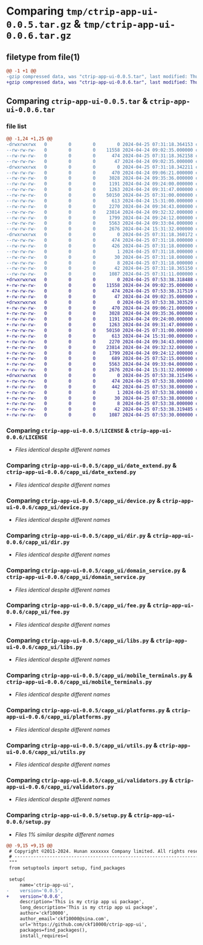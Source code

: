 # Comparing `tmp/ctrip-app-ui-0.0.5.tar.gz` & `tmp/ctrip-app-ui-0.0.6.tar.gz`

## filetype from file(1)

```diff
@@ -1 +1 @@
-gzip compressed data, was "ctrip-app-ui-0.0.5.tar", last modified: Thu Apr 25 07:31:18 2024, max compression
+gzip compressed data, was "ctrip-app-ui-0.0.6.tar", last modified: Thu Apr 25 07:53:38 2024, max compression
```

## Comparing `ctrip-app-ui-0.0.5.tar` & `ctrip-app-ui-0.0.6.tar`

### file list

```diff
@@ -1,24 +1,25 @@
-drwxrwxrwx   0        0        0        0 2024-04-25 07:31:18.364153 ctrip-app-ui-0.0.5/
--rw-rw-rw-   0        0        0    11558 2024-04-24 09:02:35.000000 ctrip-app-ui-0.0.5/LICENSE
--rw-rw-rw-   0        0        0      474 2024-04-25 07:31:18.362158 ctrip-app-ui-0.0.5/PKG-INFO
--rw-rw-rw-   0        0        0       47 2024-04-24 09:02:35.000000 ctrip-app-ui-0.0.5/README.md
-drwxrwxrwx   0        0        0        0 2024-04-25 07:31:18.342211 ctrip-app-ui-0.0.5/capp_ui/
--rw-rw-rw-   0        0        0      470 2024-04-24 09:06:21.000000 ctrip-app-ui-0.0.5/capp_ui/__init__.py
--rw-rw-rw-   0        0        0     3028 2024-04-24 09:35:36.000000 ctrip-app-ui-0.0.5/capp_ui/date_extend.py
--rw-rw-rw-   0        0        0     1191 2024-04-24 09:24:00.000000 ctrip-app-ui-0.0.5/capp_ui/device.py
--rw-rw-rw-   0        0        0     1263 2024-04-24 09:31:47.000000 ctrip-app-ui-0.0.5/capp_ui/dir.py
--rw-rw-rw-   0        0        0    50150 2024-04-25 07:31:00.000000 ctrip-app-ui-0.0.5/capp_ui/domain_service.py
--rw-rw-rw-   0        0        0      613 2024-04-24 15:31:00.000000 ctrip-app-ui-0.0.5/capp_ui/fee.py
--rw-rw-rw-   0        0        0     2270 2024-04-24 09:34:43.000000 ctrip-app-ui-0.0.5/capp_ui/libs.py
--rw-rw-rw-   0        0        0    23814 2024-04-24 09:32:32.000000 ctrip-app-ui-0.0.5/capp_ui/mobile_terminals.py
--rw-rw-rw-   0        0        0     1799 2024-04-24 09:24:12.000000 ctrip-app-ui-0.0.5/capp_ui/platforms.py
--rw-rw-rw-   0        0        0     5563 2024-04-24 09:33:04.000000 ctrip-app-ui-0.0.5/capp_ui/utils.py
--rw-rw-rw-   0        0        0     2676 2024-04-24 15:31:32.000000 ctrip-app-ui-0.0.5/capp_ui/validators.py
-drwxrwxrwx   0        0        0        0 2024-04-25 07:31:18.360172 ctrip-app-ui-0.0.5/ctrip_app_ui.egg-info/
--rw-rw-rw-   0        0        0      474 2024-04-25 07:31:18.000000 ctrip-app-ui-0.0.5/ctrip_app_ui.egg-info/PKG-INFO
--rw-rw-rw-   0        0        0      426 2024-04-25 07:31:18.000000 ctrip-app-ui-0.0.5/ctrip_app_ui.egg-info/SOURCES.txt
--rw-rw-rw-   0        0        0        1 2024-04-25 07:31:18.000000 ctrip-app-ui-0.0.5/ctrip_app_ui.egg-info/dependency_links.txt
--rw-rw-rw-   0        0        0       30 2024-04-25 07:31:18.000000 ctrip-app-ui-0.0.5/ctrip_app_ui.egg-info/requires.txt
--rw-rw-rw-   0        0        0        8 2024-04-25 07:31:18.000000 ctrip-app-ui-0.0.5/ctrip_app_ui.egg-info/top_level.txt
--rw-rw-rw-   0        0        0       42 2024-04-25 07:31:18.365150 ctrip-app-ui-0.0.5/setup.cfg
--rw-rw-rw-   0        0        0     1087 2024-04-25 07:31:11.000000 ctrip-app-ui-0.0.5/setup.py
+drwxrwxrwx   0        0        0        0 2024-04-25 07:53:38.318488 ctrip-app-ui-0.0.6/
+-rw-rw-rw-   0        0        0    11558 2024-04-24 09:02:35.000000 ctrip-app-ui-0.0.6/LICENSE
+-rw-rw-rw-   0        0        0      474 2024-04-25 07:53:38.317519 ctrip-app-ui-0.0.6/PKG-INFO
+-rw-rw-rw-   0        0        0       47 2024-04-24 09:02:35.000000 ctrip-app-ui-0.0.6/README.md
+drwxrwxrwx   0        0        0        0 2024-04-25 07:53:38.303529 ctrip-app-ui-0.0.6/capp_ui/
+-rw-rw-rw-   0        0        0      470 2024-04-24 09:06:21.000000 ctrip-app-ui-0.0.6/capp_ui/__init__.py
+-rw-rw-rw-   0        0        0     3028 2024-04-24 09:35:36.000000 ctrip-app-ui-0.0.6/capp_ui/date_extend.py
+-rw-rw-rw-   0        0        0     1191 2024-04-24 09:24:00.000000 ctrip-app-ui-0.0.6/capp_ui/device.py
+-rw-rw-rw-   0        0        0     1263 2024-04-24 09:31:47.000000 ctrip-app-ui-0.0.6/capp_ui/dir.py
+-rw-rw-rw-   0        0        0    50150 2024-04-25 07:31:00.000000 ctrip-app-ui-0.0.6/capp_ui/domain_service.py
+-rw-rw-rw-   0        0        0      613 2024-04-24 15:31:00.000000 ctrip-app-ui-0.0.6/capp_ui/fee.py
+-rw-rw-rw-   0        0        0     2270 2024-04-24 09:34:43.000000 ctrip-app-ui-0.0.6/capp_ui/libs.py
+-rw-rw-rw-   0        0        0    23814 2024-04-24 09:32:32.000000 ctrip-app-ui-0.0.6/capp_ui/mobile_terminals.py
+-rw-rw-rw-   0        0        0     1799 2024-04-24 09:24:12.000000 ctrip-app-ui-0.0.6/capp_ui/platforms.py
+-rw-rw-rw-   0        0        0      689 2024-04-25 07:52:15.000000 ctrip-app-ui-0.0.6/capp_ui/test.py
+-rw-rw-rw-   0        0        0     5563 2024-04-24 09:33:04.000000 ctrip-app-ui-0.0.6/capp_ui/utils.py
+-rw-rw-rw-   0        0        0     2676 2024-04-24 15:31:32.000000 ctrip-app-ui-0.0.6/capp_ui/validators.py
+drwxrwxrwx   0        0        0        0 2024-04-25 07:53:38.315496 ctrip-app-ui-0.0.6/ctrip_app_ui.egg-info/
+-rw-rw-rw-   0        0        0      474 2024-04-25 07:53:38.000000 ctrip-app-ui-0.0.6/ctrip_app_ui.egg-info/PKG-INFO
+-rw-rw-rw-   0        0        0      442 2024-04-25 07:53:38.000000 ctrip-app-ui-0.0.6/ctrip_app_ui.egg-info/SOURCES.txt
+-rw-rw-rw-   0        0        0        1 2024-04-25 07:53:38.000000 ctrip-app-ui-0.0.6/ctrip_app_ui.egg-info/dependency_links.txt
+-rw-rw-rw-   0        0        0       30 2024-04-25 07:53:38.000000 ctrip-app-ui-0.0.6/ctrip_app_ui.egg-info/requires.txt
+-rw-rw-rw-   0        0        0        8 2024-04-25 07:53:38.000000 ctrip-app-ui-0.0.6/ctrip_app_ui.egg-info/top_level.txt
+-rw-rw-rw-   0        0        0       42 2024-04-25 07:53:38.319485 ctrip-app-ui-0.0.6/setup.cfg
+-rw-rw-rw-   0        0        0     1087 2024-04-25 07:53:30.000000 ctrip-app-ui-0.0.6/setup.py
```

### Comparing `ctrip-app-ui-0.0.5/LICENSE` & `ctrip-app-ui-0.0.6/LICENSE`

 * *Files identical despite different names*

### Comparing `ctrip-app-ui-0.0.5/capp_ui/date_extend.py` & `ctrip-app-ui-0.0.6/capp_ui/date_extend.py`

 * *Files identical despite different names*

### Comparing `ctrip-app-ui-0.0.5/capp_ui/device.py` & `ctrip-app-ui-0.0.6/capp_ui/device.py`

 * *Files identical despite different names*

### Comparing `ctrip-app-ui-0.0.5/capp_ui/dir.py` & `ctrip-app-ui-0.0.6/capp_ui/dir.py`

 * *Files identical despite different names*

### Comparing `ctrip-app-ui-0.0.5/capp_ui/domain_service.py` & `ctrip-app-ui-0.0.6/capp_ui/domain_service.py`

 * *Files identical despite different names*

### Comparing `ctrip-app-ui-0.0.5/capp_ui/fee.py` & `ctrip-app-ui-0.0.6/capp_ui/fee.py`

 * *Files identical despite different names*

### Comparing `ctrip-app-ui-0.0.5/capp_ui/libs.py` & `ctrip-app-ui-0.0.6/capp_ui/libs.py`

 * *Files identical despite different names*

### Comparing `ctrip-app-ui-0.0.5/capp_ui/mobile_terminals.py` & `ctrip-app-ui-0.0.6/capp_ui/mobile_terminals.py`

 * *Files identical despite different names*

### Comparing `ctrip-app-ui-0.0.5/capp_ui/platforms.py` & `ctrip-app-ui-0.0.6/capp_ui/platforms.py`

 * *Files identical despite different names*

### Comparing `ctrip-app-ui-0.0.5/capp_ui/utils.py` & `ctrip-app-ui-0.0.6/capp_ui/utils.py`

 * *Files identical despite different names*

### Comparing `ctrip-app-ui-0.0.5/capp_ui/validators.py` & `ctrip-app-ui-0.0.6/capp_ui/validators.py`

 * *Files identical despite different names*

### Comparing `ctrip-app-ui-0.0.5/setup.py` & `ctrip-app-ui-0.0.6/setup.py`

 * *Files 1% similar despite different names*

```diff
@@ -9,15 +9,15 @@
 # Copyright ©2011-2024. Hunan xxxxxxx Company limited. All rights reserved.
 # ---------------------------------------------------------------------------------------------------------
 """
 from setuptools import setup, find_packages
 
 setup(
     name='ctrip-app-ui',
-    version='0.0.5',
+    version='0.0.6',
     description='This is my ctrip app ui package',
     long_description='This is my ctrip app ui package',
     author='ckf10000',
     author_email='ckf10000@sina.com',
     url='https://github.com/ckf10000/ctrip-app-ui',
     packages=find_packages(),
     install_requires=[
```

